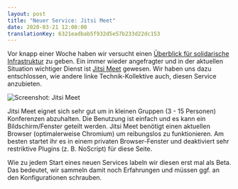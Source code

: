 ```yaml
---
layout: post
title: "Neuer Service: Jitsi Meet"
date: 2020-03-21 12:00:00
translationKey: 6321eadbab5f932d5e57b233d22dc153
---
```


Vor knapp einer Woche haben wir versucht einen [Überblick für solidarische Infrastruktur](/de/2020/03/15/solidarische-infrastruktur.html) zu geben. Ein immer wieder angefragter und in der aktuellen Situation wichtiger Dienst ist [Jitsi Meet](/service/meet.html) gewesen. Wir haben uns dazu entschlossen, wie andere linke Technik-Kollektive auch, diesen Service anzubieten.
<!--more-->

![Screenshot: Jitsi Meet](/assets/img/jitsi-meet-systemli.jpg "Screenshot: Jitsi Meet")

Jitsi Meet eignet sich sehr gut um in kleinen Gruppen (3 - 15 Personen) Konferenzen abzuhalten. Die Benutzung ist einfach und es kann ein Bildschirm/Fenster geteilt werden. Jitsi Meet benötigt einen aktuellen Browser (optimalerweise Chromium) um reibungslos zu funktionieren. Am besten startet ihr es in einem privaten Browser-Fenster und deaktiviert sehr restriktive Plugins (z. B. NoScript) für diese Seite.

Wie zu jedem Start eines neuen Services labeln wir diesen erst mal als Beta. Das bedeutet, wir sammeln damit noch Erfahrungen und müssen ggf. an den Konfigurationen schrauben.
